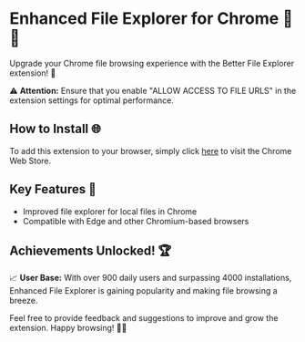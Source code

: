 # Enhanced File Explorer for Chrome 📂✨

Upgrade your Chrome file browsing experience with the Better File Explorer extension! 🚀 

⚠️ **Attention:** Ensure that you enable "ALLOW ACCESS TO FILE URLS" in the extension settings for optimal performance.

## How to Install 🌐
To add this extension to your browser, simply click [here](https://chromewebstore.google.com/detail/better-file-explorer-for/enoogpocakiocfjdghdahjnmpgejpghd) to visit the Chrome Web Store.

## Key Features 🎉
- Improved file explorer for local files in Chrome
- Compatible with Edge and other Chromium-based browsers

## Achievements Unlocked! 🏆
📈 **User Base:** With over 900 daily users and surpassing 4000 installations, Enhanced File Explorer is gaining popularity and making file browsing a breeze.

Feel free to provide feedback and suggestions to improve and grow the extension. Happy browsing! 🚀📂
